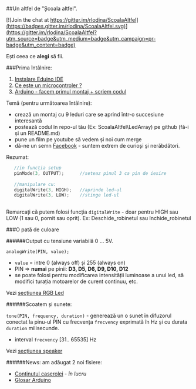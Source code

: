 ##Un altfel de "Școala altfel".

[![Join the chat at https://gitter.im/rlodina/ScoalaAltfel](https://badges.gitter.im/rlodina/ScoalaAltfel.svg)](https://gitter.im/rlodina/ScoalaAltfel?utm_source=badge&utm_medium=badge&utm_campaign=pr-badge&utm_content=badge)

Ești ceea ce **alegi** să fii.



###Prima întâlnire:

1. [Instalare Eduino IDE](https://github.com/rlodina/ScoalaAltfel/blob/master/Docs/arduino/Arduino-IDE.md)
2. [Ce este un microcontroler ?](https://github.com/rlodina/ScoalaAltfel/blob/master/Docs/arduino/Microcontroller.md)
3. [Arduino - facem primul montaj + scriem codul](https://github.com/rlodina/ScoalaAltfel/blob/master/Docs/arduino/Joi-14.04.md)

Temă (pentru următoarea întâlnire):
  - crează un montaj cu 9 leduri care se aprind într-o succesiune interesantă
  - postează codul în repo-ul tău (Ex: ScoalaAltfel\LedArray) pe github (fă-i și un README.md)
  - pune un film pe youtube să vedem și noi cum merge
  - dă-ne un semn [Facebook](https://www.facebook.com/groups/ScoalaAltfel) - suntem extrem de curioși și nerăbdători.

Rezumat:
``` C++
   //in funcția setup 
   pinMode(3, OUTPUT);      //seteaz pinul 3 ca pin de iesire 
   
   //manipulare cu:
   digitalWrite(3, HIGH);   //aprinde led-ul   
   digitalWrite(3, LOW);    //stinge led-ul
   
```

Remarcați că putem folosi funcția `digitalWrite` - doar pentru HIGH sau LOW (1 sau 0, pornit sau oprit). Ex: Deschide_robinetul sau Inchide_robinetul

###O pată de culoare

######Output cu tensiune variabilă 0 ... 5V.
 
`analogWrite(PIN, value);`
 - `value` =  intre 0 (always off) și 255 (always on) 
 - PIN => **numai** pe pinii: **D3, D5, D6, D9, D10, D12**
 - se poate folosi pentru modificarea intensității luminoase a unui led, să modifici turația motoarelor de curent continuu, etc.
 
Vezi [secțiunea RGB Led](https://github.com/rlodina/ScoalaAltfel/tree/master/Docs/caserola#rgb---led)

######Scoatem și sunete:

`tone(PIN, frequency, duration)` - generează un o sunet în difuzorul conectat la pinu-ul PIN cu frecvența `frecvency` exprimată în Hz și cu durata `duration` milisecunde.
 - interval `frecvency` [31.. 65535] Hz

Vezi [secțiunea speaker](https://github.com/rlodina/ScoalaAltfel/tree/master/Docs/caserola#difuzor---speaker)

######News:
am adăugat 2 noi fisiere: 
- [Conținutul caserolei](https://github.com/rlodina/ScoalaAltfel/tree/master/Docs/caserola) - _în lucru_
- [Glosar Arduino](https://github.com/rlodina/ScoalaAltfel/blob/master/Docs/Glosar.md)
